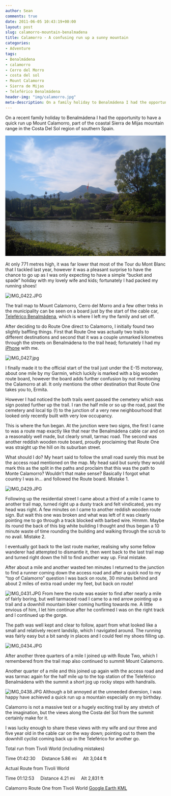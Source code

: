 ```yaml
---
author: Sean
comments: true
date: 2011-06-05 10:43:19+00:00
layout: post
slug: calamorro-mountain-benalmadena
title: Calamorro - A confusing run up a sunny mountain
categories:
- Adventure
tags:
- Benalmádena
- calamorro
- Cerro del Morro
- costa del sol
- Mount Calamorro
- Sierra de Mijas
- Teleférico Benalmádena
header-img: "img/calamorro.jpg"
meta-description: On a family holiday to Benalmádena I had the opportunity to have a quick run up Mount Calamorro, part of the coastal Sierra de Mijas mountain range.
---
```


On a recent family holiday to Benalmádena I had the opportunity to have a quick run up Mount Calamorro, part of the coastal Sierra de Mijas mountain range in the Costa Del Sol region of southern Spain.

![Calamorro](/assets/calamorro/calamorro.jpg)

At only 771 metres high, it was far lower that most of the Tour du Mont Blanc that I tackled last year, however it was a pleasant surprise to have the chance to go up as I was only expecting to have a simple “bucket and spade” holiday with my lovely wife and kids; fortunately I had packed my running shoes!

![IMG_0422.JPG](http://lh3.ggpht.com/-c-cFVS3nRzQ/TetFxOszoiI/AAAAAAAAAVg/Vjp9r5AV-3w/h350/IMG_0422.JPG)

The trail map to Mount Calamorro, Cerro del Morro and a few other treks in the municipality can be seen on a board just by the start of the cable car, [Teleférico Benalmádena](http://www.telefericobenalmadena.com/), which is where I left my the family and set off.

After deciding to do Route One direct to Calamorro, I initially found two slightly baffling things. First that Route One was actually two trails to different destinations and second that it was a couple unmarked kilometres through the streets on Benalmádena to the trail head; fortunately I had my [iPhone](http://www.dealson3.co.uk/manufacturer/apple/) with me.

![IMG_0427.jpg](http://lh5.ggpht.com/-76mh8vq7-0Q/TetGj2pOeqI/AAAAAAAAAUU/28h_jH-GZ10/h350/IMG_0427.jpg)

I finally made it to the official start of the trail just under the E-15 motorway, about one mile by my Garmin, which luckily is marked with a big wooden route board, however the board adds further confusion by not mentioning the Calamorro at all. It only mentions the other destination that Route One takes you to, Ermita.

However I had noticed the both trails went passed the cemetery which was sign posted further up the trail. I ran the half mile or so up the road, past the cemetery and local tip (!) to the junction of a very new neighbourhood that looked only recently built with very low occupancy.

This is where the fun began. At the junction were two signs, the first I came to was a route map exactly like that near the Benalmádena cable car and on a reasonably well made, but clearly small, tarmac road. The second was another reddish wooden route board, proudly proclaiming that Route One was straight up the hill on its suburban street.

What should I do? My heart said to follow the small road surely this must be the access road mentioned on the map. My head said but surely they would mark this as the split in the paths and proclaim that this was the path to Monte Calamorro? Wouldn’t that make sense? Basically I forgot what country I was in… and followed the Route board. Mistake 1.

![IMG_0429.JPG](http://lh6.ggpht.com/-IqS-QKVwUOM/TetHBDlGcWI/AAAAAAAAAUc/tvjy0iTk9tM/h350/IMG_0429.JPG)

Following up the residential street I came about a third of a mile I came to another trail map, turned right up a dusty track and felt vindicated, yes my head was right. A few minutes on I came to another reddish wooden route sign. But wait this one was broken and what was left of it was clearly pointing me to go through a track blocked with barbed wire. Hmmm. Maybe its round the back of this big white building I thought and thus began a 10 minute waste of time rounding the building and walking through the scrub to no avail. Mistake 2.

I eventually got back to the last route marker, realising why some fellow wanderer had attempted to dismantle it, then went back to the last trail map and turned right down the hill to find another way up. Final mistake.

After about a mile and another wasted ten minutes I returned to the junction to find a runner coming down the access road and after a quick nod to my “top of Calamorro” question I was back on route, 30 minutes behind and about 2 miles of extra road under my feet, but back on route!

![IMG_0431.JPG](http://lh4.ggpht.com/-nL4NrmIL284/TetHpO8AdKI/AAAAAAAAAUo/_7dD2F9C0L4/h350/IMG_0431.JPG)
From here the route was easier to find after nearly a mile of fairly boring, but well tarmaced road I came to a red arrow pointing up a trail and a downhill mountain biker coming hurtling towards me. A little envious of him, I let him continue after he confirmed I was on the right track and I continued up the gorge.

The path was well kept and clear to follow, apart from what looked like a small and relatively recent landslip, which I navigated around. The running was fairly easy but a bit sandy in places and I could feel my shoes filling up.

![IMG_0434.JPG](http://lh3.ggpht.com/-ykI18NYGnvE/TetILHznAaI/AAAAAAAAAUw/CPXqIq1we40/h350/IMG_0434.JPG)

After another three quarters of a mile I joined up with Route Two, which I remembered from the trail map also continued to summit Mount Calamorro.

Another quarter of a mile and this joined up again with the access road and was tarmac again for the half mile up to the top station of the Teleférico Benalmádena with the summit a short jog up rocky steps with handrails.

![IMG_0438.JPG](http://lh4.ggpht.com/-vpXswnYR1pc/TetKdDJAVlI/AAAAAAAAAV0/6kWIBgVZcV8/h350/IMG_0438.JPG)
Although a bit annoyed at the unneeded diversion, I was happy have achieved a quick run up a mountain especially on my birthday.

Calamorro is not a massive test or a hugely exciting trail by any stretch of the imagination, but the views along the Costa del Sol from the summit certainly make for it.

I was lucky enough to share these views with my wife and our three and five year old in the cable car on the way down; pointing out to them the downhill cyclist coming back up in the Teleférico for another go.



Total run from Tivoli World (including mistakes)

Time 01:42:30     Distance 5.86 mi     Alt 3,044 ft

Actual Route from Tivoli World

Time 01:12:53     Distance 4.21 mi     Alt 2,831 ft

Calamorro Route One from Tivoli World [Google Earth KML](http://seanreilly.org/wp-content/blogs.dir/11/files/maps/Calamorro-Benalmádena.kml)


